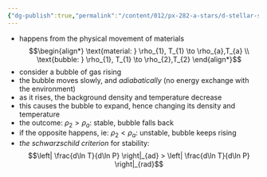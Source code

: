 ```yaml
---
{"dg-publish":true,"permalink":"/content/012/px-282-a-stars/d-stellar-structure-and-interiors/px-282-d2c-convection/","created":"2024-11-25T10:50:32.000+00:00","updated":"2024-11-26T09:39:34.791+00:00"}
---
```


- happens from the physical movement of materials
$$\begin{align*}
	\text{material: } \rho_{1}, T_{1} \to \rho_{a},T_{a} \\
	\text{bubble: } \rho_{1}, T_{1} \to \rho_{2},T_{2}	
\end{align*}$$
- consider a bubble of gas rising
- the bubble moves slowly, and *adiabatically* (no energy exchange with the environment)
- as it rises, the background density and temperature decrease
- this causes the bubble to expand, hence changing its density and temperature
- the outcome: $\rho_{2} > \rho_{a} :$ stable, bubble falls back
- if the opposite happens, ie: $\rho_{2}<\rho_{a}:$ unstable, bubble keeps rising
- *the schwarzschild criterion* for stability: 
$$\left| \frac{d\ln T}{d\ln P} \right|_{ad} > \left| \frac{d\ln T}{d\ln P} \right|_{rad}$$
